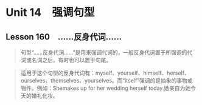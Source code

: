 ﻿ # Unit 14　强调句型
 ## Lesson 160　……反身代词……
 
> 句型“……反身代词……”是用来强调代词的，一般反身代词置于所强调的代词或名词之后，有时也可以置于句尾。

> 适用于这个句型的反身代词有：myself、yourself、himself、herself、ourselves、themselves、yourselves。而“itself”强调的是抽象的事物或物件。例如：Shemakes up for her wedding herself today.她亲自为她今天的婚礼化妆。


 